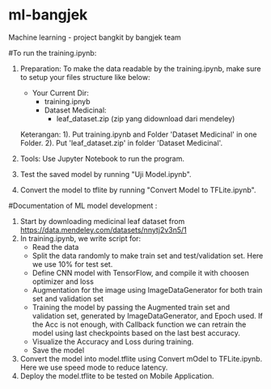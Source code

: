 # ml-bangjek
Machine learning - project bangkit by bangjek team

#To run the training.ipynb:
1. Preparation:
   To make the data readable by the training.ipynb, make sure to setup your files structure like below:
   - Your Current Dir:
     - training.ipnyb
     - Dataset Medicinal:
       - leaf_dataset.zip (zip yang didownload dari mendeley) 

   Keterangan:
    1). Put training.ipynb and Folder 'Dataset Medicinal' in one Folder.
    2). Put 'leaf_dataset.zip' in folder 'Dataset Medicinal'.
   
2. Tools: Use Jupyter Notebook to run the program.
3. Test the saved model by running "Uji Model.ipynb".
4. Convert the model to tflite by running "Convert Model to TFLite.ipynb".


#Documentation of ML model development :
1. Start by downloading medicinal leaf dataset from https://data.mendeley.com/datasets/nnytj2v3n5/1
2. In training.ipynb, we write script for:
   - Read the data
   - Split the data randomly to make train set and test/validation set. Here we use 10% for test set.
   - Define CNN model with TensorFlow, and compile it with choosen optimizer and loss
   - Augmentation for the image using ImageDataGenerator for both train set and validation set
   - Training the model by passing the Augmented train set and validation set, generated by ImageDataGenerator, and Epoch used.
     If the Acc is not enough, with Callback function we can retrain the model using last checkpoints based on the last best accuracy.
   - Visualize the Accuracy and Loss during training.
   - Save the model
3. Convert the model into model.tflite using Convert mOdel to TFLite.ipynb. Here we use speed mode to reduce latency.
4. Deploy the model.tflite to be tested on Mobile Application.

